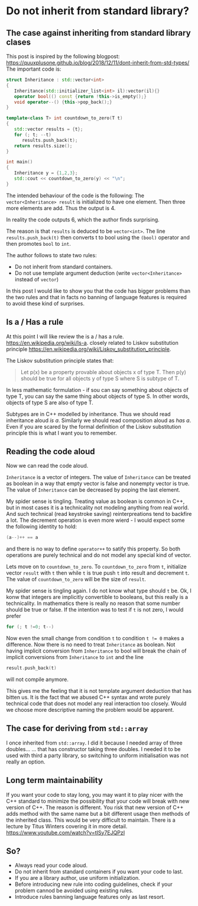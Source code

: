 # Do not inherit from standard library?
## The case against inheriting from standard library clases
This post is inspired by the following blogpost:
<https://quuxplusone.github.io/blog/2018/12/11/dont-inherit-from-std-types/>
The important code is:
```C++
struct Inheritance : std::vector<int>
{
   Inheritance(std::initializer_list<int> il):vector(il){}
   operator bool(() const {return !this->is_empty();}
   void operator--() {this->pop_back();}
}

template<class T> int countdown_to_zero(T t)
{
   std::vector results = {t};
   for (; t; --t)
      results.push_back(t);
   return results.size();
}

int main()
{
   Inheritance y = {1,2,3};
   std::cout << countdown_to_zero(y) << "\n";
}
```

The intended behaviour of the code is the following: The `vector<Inheritance> result` is initialized to have one element. Then three more elements are add.
Thus the output is 4.
  
In reality the code outputs 6, which the author finds surprising.

The reason is that `results` is deduced to be `vector<int>`. The line `results.push_back(t)` then converts t to bool using the `(bool)` operator and then
 promotes `bool` to `int`.

The author follows to state two rules:

- Do not inherit from standard containers.
- Do not use template argument deduction (write `vector<Inheritance>` instead of `vector`)

In this post I would like to show you that the code has bigger problems than the two rules and that in facts no banning of language features is required
to avoid these kind of surprises.
## Is a / Has a rule
At this point I will like review the is a / has a rule.
<https://en.wikipedia.org/wiki/Is-a>.
closely related to Liskov substitution principle
<https://en.wikipedia.org/wiki/Liskov_substitution_principle>.

The Liskov substitution principle states that:
>Let p(x) be a property provable about objects x of type T. Then p(y) should be true for all objects y of type S where S is subtype of T.

In less mathematic formulation - if sou can say something about objects of type T, you can say the same thing about objects of type S.
In other words, objects of type S are also of type T.

Subtypes are in C++ modelled by inheritance. Thus we should read inheritance aloud *is a*.
 Similarly we should read composition aloud as *has a*.
Even if you are scared by the formal definition of the Liskov substitution principle this is what I want you to remember.
## Reading the code aloud
Now we can read the code aloud.

`Inheritance` is a vector of integers. The value of `Inheritance` can be treated as boolean in a way that empty vector is false and nonempty vector is true.
The value of `Inheritance` can be decreased by poping the last element.

My spider sense is tingling. Treating value as boolean is common in C++, but in most cases it is a technicality not modeling anything from real world.
And such technical (read keystroke saving) reinterpreations tend to backfire a lot.
The decrement operation is even more wierd - I would expect some the following
identity to hold:
```C++
(a--)++ == a
```
and there is no way to define `operator++` to satify this property. So both operations are purely technical and do not model any special kind of vector.

Lets move on to `countdown_to_zero`. To `countdown_to_zero` from `t`, initialize vector `result` with `t` then while `t` is true push `t` into result
and decrement `t`. The value of `countdown_to_zero` will be the size of `result`.

My spider sense is tingling again. I do not know what type should `t` be. Ok, I konw that integers are implicitly convertible to booleans, but this really is
a technicality. In mathematics there is really no reason that some number should be true or false. If the intention was to test if `t` is not zero,
I would prefer
```C++
for (; t !=0; t--)
```

Now even the small change from condition `t` to condition `t != 0` makes a difference. Now there is no need to treat `Inheritance` as boolean.
Not having implicit conversion from `Inheritance` to bool will break the chain of implicit conversions from `Inheritance` to `int` and the line
```C++
result.push_back(t)
```
 will not compile anymore.

This gives me the feeling that it is not template argument deduction that has bitten us. It is the fact that we abused C++ syntax and wrote purely technical
code that does not model any real interaction too closely. Would we choose more descriptive naming the problem would be apparent.
## The case for deriving from `std::array`
I once inherited from `std::array`. I did it because I needed array of three doubles... ... that has constructor taking three doubles.
 I needed it to be used with third a party library, so switching to uniform initialisation was not really an option.

## Long term maintainability
If you want your code to stay long, you may want it to play nicer with the C++ standard to minimize the possibility that your code will break
 with new version of C++. The reason is different. You risk that new version of C++ adds method with the same name but a bit different usage then methods
of the inherited class. This would be very difficult to maintain. There is a lecture by Titus Winters covering it in more detail.
<https://www.youtube.com/watch?v=tISy7EJQPzI>
## So?
* Always read your code aloud.
* Do not inherit from standard containers if you want your code to last.
* If you are a library author, use uniform initialization.
* Before introducing new rule into coding guidelines, check if your problem cannod be avoided using existing rules.
* Introduce rules banning language features only as last resort.
